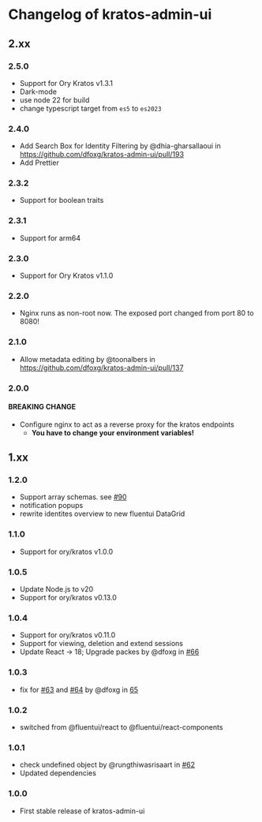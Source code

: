 # Changelog of kratos-admin-ui

## 2.xx

### 2.5.0
- Support for Ory Kratos v1.3.1
- Dark-mode
- use node 22 for build
- change typescript target from `es5` to `es2023`

### 2.4.0
- Add Search Box for Identity Filtering by @dhia-gharsallaoui in https://github.com/dfoxg/kratos-admin-ui/pull/193
- Add Prettier

### 2.3.2
- Support for boolean traits

### 2.3.1
- Support for arm64

### 2.3.0
- Support for Ory Kratos v1.1.0

### 2.2.0
- Nginx runs as non-root now. The exposed port changed from port 80 to 8080! 

### 2.1.0
- Allow metadata editing by @toonalbers in https://github.com/dfoxg/kratos-admin-ui/pull/137

### 2.0.0
#### BREAKING CHANGE
- Configure nginx to act as a reverse proxy for the kratos endpoints
  - **You have to change your environment variables!**

## 1.xx

### 1.2.0
- Support array schemas. see [#90](https://github.com/dfoxg/kratos-admin-ui/issues/90)
- notification popups
- rewrite identites overview to new fluentui DataGrid

### 1.1.0
- Support for ory/kratos v1.0.0

### 1.0.5
- Update Node.js to v20
- Support for ory/kratos v0.13.0

### 1.0.4
- Support for ory/kratos v0.11.0
- Support for viewing, deletion and extend sessions
- Update React -> 18; Upgrade packes by @dfoxg in [#66](https://github.com/dfoxg/kratos-admin-ui/pull/66)

### 1.0.3
- fix for [#63](https://github.com/dfoxg/kratos-admin-ui/issues/63) and [#64](https://github.com/dfoxg/kratos-admin-ui/issues/64) by @dfoxg in [65](https://github.com/dfoxg/kratos-admin-ui/pull/65)

### 1.0.2
- switched from @fluentui/react to @fluentui/react-components

### 1.0.1
- check undefined object by @rungthiwasrisaart in [#62](https://github.com/dfoxg/kratos-admin-ui/pull/62)
- Updated dependencies

### 1.0.0
- First stable release of kratos-admin-ui